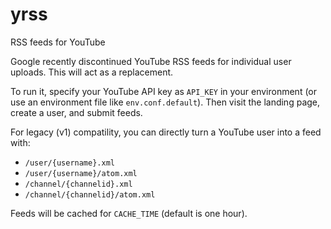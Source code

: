# yrss

RSS feeds for YouTube

Google recently discontinued YouTube RSS feeds for individual user uploads. This will act as a replacement.

To run it, specify your YouTube API key as `API_KEY` in your environment (or use an environment file like `env.conf.default`). Then visit the landing page, create a user, and submit feeds. 

For legacy (v1) compatility, you can directly turn a YouTube user into a feed with:

* `/user/{username}.xml`
* `/user/{username}/atom.xml`
* `/channel/{channelid}.xml`
* `/channel/{channelid}/atom.xml`

Feeds will be cached for `CACHE_TIME` (default is one hour).
